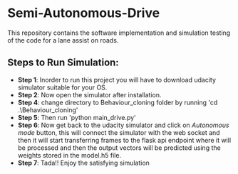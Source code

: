 # Semi-Autonomous-Drive
This repository contains the software implementation and simulation testing of the code for a lane assist on roads.

## Steps to Run Simulation:
* **Step 1**: Inorder to run this project you will have to download udacity simulator suitable for your OS. 
* **Step 2**: Now open the simulator after installation.
* **Step 4**: change directory to Behaviour_cloning folder by running 'cd .\Behaviour_cloning\' 
* **Step 5**: Then run 'python main_drive.py' 
* **Step 6**: Now get back to the udacity simulator and click on *Autonomous mode* button, this will connect the simulator with the web socket and then it will start transferring frames to the flask api endpoint where it will be processed and then the output vectors will be predicted using the weights stored in the model.h5 file.
* **Step 7**: Tada!! Enjoy the satisfying simulation